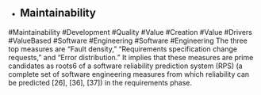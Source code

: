 - ## Maintainability
#Maintainability #Development #Quality #Value #Creation #Value #Drivers #ValueBased #Software #Engineering #Software #Engineering 
The three top measures are “Fault density,” “Requirements specification change requests,” and “Error distribution.” It implies that these measures are prime candidates as roots6 of a software reliability prediction system (RPS) (a complete set of software engineering measures from which reliability can be predicted [26], [36], [37]) in the requirements phase.

